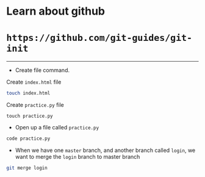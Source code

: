 # Learn about github

# `https://github.com/git-guides/git-init`

---


- Create file command.

Create `index.html` file
```bash
touch index.html
```

Create `practice.py` file
```
touch practice.py
```


- Open up a file called `practice.py`

```bash
code practice.py
```


- When we have one `master` branch, and another branch called `login`, we want to merge the `login` branch to master branch

```bash
git merge login
```
